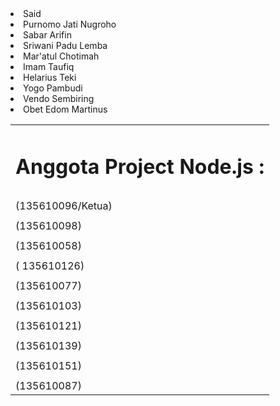 <!DOCTYPE html>
<html>
<body>
<table><tr><td colspan="2" aligen="left">
<h1>Anggota Project Node.js : </h1>
</td></tr>
<td><tr>
<li>Said</li> </td><td>(135610096/Ketua)
</td></tr>
<td><tr>
<li>Purnomo Jati Nugroho</li> </td><td>(135610098)
</td></tr>
<td><tr>
<li>Sabar Arifin</li> </td><td>(135610058)
</td></tr>
<td><tr>
<li>Sriwani Padu Lemba</li> </td><td>( 135610126)
</td></tr>
<td><tr>
<li>Mar'atul Chotimah</li> </td><td>(135610077)
</td></tr>
<td><tr>
<li>Imam Taufiq</li> </td><td>(135610103)
</td></tr>
<td><tr>
<li>Helarius Teki</li> </td><td>(135610121)
</td></tr>
<td><tr>
<li>Yogo Pambudi</li> </td><td>(135610139)
</td></tr>
<td><tr>
<li>Vendo Sembiring</li> </td><td>(135610151)
</td></tr>
<td><tr>
<li>Obet Edom Martinus</li> </td><td>(135610087)
</tr></table>
</body>
</html>
